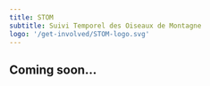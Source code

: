 ```yaml
---
title: STOM
subtitle: Suivi Temporel des Oiseaux de Montagne
logo: '/get-involved/STOM-logo.svg'
---
```


## Coming soon...